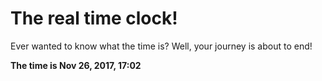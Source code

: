 # The real time clock!

Ever wanted to know what the time is? Well, your journey is about to end!

**The time is Nov 26, 2017, 17:02**